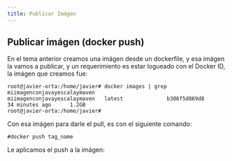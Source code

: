 ```yaml
---
title: Publicar Imágen
---
```

## Publicar imágen (docker push)
En el tema anterior creamos una imágen desde un dockerfile, y esa imágen la vamos a publicar, y un requerimiento es estar logueado con el Docker ID, la imágen que creamos fue:
```
root@javier-orta:/home/javier# docker images | grep miimagenconjavayescalaymaven
miimagenconjavayescalaymaven   latest              b306f5d869d8        34 minutes ago      1.2GB
root@javier-orta:/home/javier#
```
Con esa imágen para darle el pull, es con el siguiente comando:
```
#docker push tag_name
```
Le aplicamos el push a la imágen:

